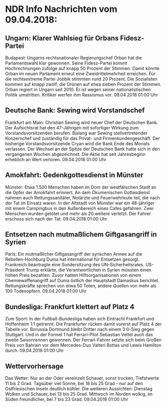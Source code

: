 # NDR Info Nachrichten vom 09.04.2018:


## Ungarn: Klarer Wahlsieg für Orbans Fidesz-Partei
Budapest: Ungarns rechtsnationaler Regierungschef Orban hat die Parlamentswahl klar gewonnen. Seine Fidesz-Partei kommt Hochrechnungen zufolge auf knapp 50 Prozent der Stimmen. Damit könnte Orban im neuen Parlament erneut eine Zweidrittelmehrheit erreichen. Für die rechtsextreme Partei Jobbik stimmten rund 20 Prozent. Die Sozialisten kommen auf knapp zwölf, die Grünen auf etwa sieben Prozent der Stimmen. Orban regiert in Ungarn seit 2010. Er ist wegen seiner nationalistischen Politik umstritten. Kritiker werfen ihm Rassismus vor. 09.04.2018 01:00 Uhr 

## Deutsche Bank: Sewing wird Vorstandschef
Frankfurt am Main: Christian Sewing wird neuer Chef der Deutschen Bank. Der Aufsichtsrat hat den 47-Jährigen mit sofortiger Wirkung zum Vorstandsvorsitzenden berufen. Bislang war Sewing stellvertretender Konzernchef und zuständig für das Privat- und Firmenkundengeschäft. Der bisherige Vorstandsvorsitzende Cryan wird die Bank Ende des Monats verlassen. Der Wechsel an der Spitze der Deutschen Bank hatte sich in den vergangenen Wochen abgezeichnet. Die Aktie hat seit Jahresbeginn erheblich an Wert verloren. 09.04.2018 01:00 Uhr 

## Amokfahrt: Gedenkgottesdienst in Münster
Münster:	Etwa 1.500 Menschen haben im Dom der westfälischen Stadt an die Opfer der Amokfahrt erinnert. An dem Ökumenischen Gottesdienst nahmen auch Rettungssanitäter, Notärzte und Feuerwehrleute teil, die nach der Tat im Einsatz waren. In der Altstadt von Münster war ein 48-jähriger mit einem Campingbus in den Außenbereich eines Cafes gefahren. Zwei Menschen wurden getötet und mehr als 20 weitere verletzt. Der Fahrer erschoss sich nach der Tat. 09.04.2018 01:00 Uhr 

## Entsetzen nach mutmaßlichem Giftgasangriff in Syrien
Paris: Ein mutmaßlicher Giftgasangriff der syrischen Armee auf die Rebellen-Hochburg Duma hat international für Entsetzen gesorgt. Frankreich beantragte eine Sondersitzung des UN-Sicherheitsrates. US-Präsident Trump erklärte, die Verantwortlichen in Syrien müssten einen hohen Preis bezahlen. Zuvor hatten Hilfsorganisationen von einem Chemiewaffenangriff auf Duma östlich der Hauptstadt Damaskus berichtet. Rettungskräfte sprechen von etwa 50 Toten, andere Quellen von mehr als 100 Todesopfern. 09.04.2018 01:00 Uhr 

## Bundesliga: Frankfurt klettert auf Platz 4
Zum Sport: In der Fußball-Bundesliga haben sich Eintracht Frankfurt und Hoffenheim 1:1 getrennt. Die Frankfurter rücken damit vorerst auf Platz 4 der Tabelle vor. Borussia Dortmund bleibt Dritter nach einem 3:0-Sieg gegen Stuttgart. Und in der Formel 1 hat Ferrari-Pilot Sebastian Vettel auch das zweite Saisonrennen gewonnen. Der Ferrari-Fahrer setzte sich beim Großen Preis von Bahrain vor dem Mercedes-Duo Valteri Bottas und Lewis Hamilton durch. 09.04.2018 01:00 Uhr 

## Wettervorhersage
Das Wetter: Nur an der Oder vereinzelt Schauer, sonst trocken, Tiefstwerte 11 bis 2 Grad. Tagsüber viel Sonne, bei 18 bis 25 Grad - nur auf den Ostfriesischen Inseln deutlich kühler. Die weiteren Aussichten:
Dienstag Wolken und Schauer, bei 13 bis 25 Grad. Mittwoch im Norden wolkig, im Süden freundlicher, bei 7 bis 23 Grad. 09.04.2018 01:00 Uhr 
